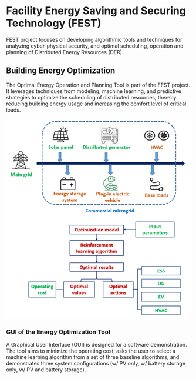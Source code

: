 # Facility Energy Saving and Securing Technology (FEST)
FEST project focuses on developing algorithmic tools and techniques for analyzing cyber-physical security, 
and optimal scheduling, operation and planning of Distributed Energy Resources (DER). 
## Building Energy Optimization
The Optimal Energy Operation and Planning Tool is part of the FEST project. 
It leverages techniques from modeling, machine learning, and predictive strategies to optimize the scheduling of distributed resources, thereby reducing building energy usage and increasing the comfort level of critical loads.

![](https://github.com/csun31/FEST/blob/main/Fig3_.png?raw=true)

### GUI of the Energy Optimization Tool
A Graphical User Interface (GUI) is designed for a software demonstration. The tool aims to minimize the operating cost, asks the user to select a machine learning algorithm from a set of three baseline algorithms, and demonstrates three system configurations (w/ PV only, w/ battery storage only, w/ PV and battery storage). 


